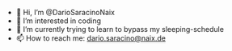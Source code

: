 - 👋 Hi, I’m @DarioSaracinoNaix
- 👀 I’m interested in coding
- 🌱 I’m currently trying to learn to bypass my sleeping-schedule
- 📫 How to reach me: dario.saracino@naix.de
